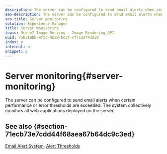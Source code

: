 ```yaml
---
description: The server can be configured to send email alerts when certain performance or error thresholds are exceeded. The system collectively monitors all web applications deployed on the server.
seo-description: The server can be configured to send email alerts when certain performance or error thresholds are exceeded. The system collectively monitors all web applications deployed on the server.
seo-title: Server monitoring
solution: Experience Manager
title: Server monitoring
topic: Scene7 Image Serving - Image Rendering API
uuid: 75b310bb-ef23-4c29-bd3f-cf711af4dd18
index: y
internal: n
snippet: y
---
```


# Server monitoring{#server-monitoring}

The server can be configured to send email alerts when certain performance or error thresholds are exceeded. The system collectively monitors all web applications deployed on the server.

## See also {#section-71ecb73e7cdd44f68aea67b64dc9c3ed}

[Email Alert System](../../../../is_api/image-serving-api-ref/c-configuration-and-administration/c-server-settings/r-monitoring-and-alerting-system.md#reference-4b604b5f8b014ecca89cf55d8ebb2d39), [Alert Thresholds](../../../../is_api/image-serving-api-ref/c-configuration-and-administration/c-server-settings/r-alert-thresholds.md#reference-a77d3f92f456419a878bf18782d38922) 
